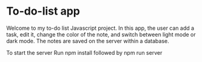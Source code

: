 <h1>To-do-list app</h1>

Welcome to my to-do list Javascript project. In this app, the user can add a task, edit it, change the color of the note, and switch between light mode or dark mode.
The notes are saved on the server within a database.

To start the server Run npm install followed by npm run server


